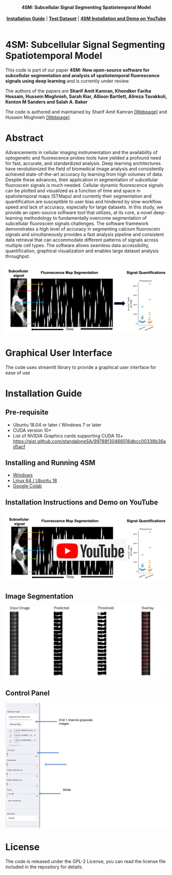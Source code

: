 <h4 align="center">
  4SM: Subcellular Signal Segmenting Spatiotemporal Model
</h4>

<div align="center">
  <a href="#Installation Guide"><b>Installation Guide</b></a> |
  <a href="https://github.com/SharifAmit/4SM/tree/main/examples/image_dataset/"><b>Test Dataset</b></a> |
  <a href="https://www.youtube.com/watch?v=t2LsQkyAGQc" target="4SM tutorial"><b>4SM Installation and Demo on YouTube</b></a>
</div>

<br/>

# 4SM: Subcellular Signal Segmenting Spatiotemporal Model

This code is part of our paper **4SM: New open-source software for subcellular segmentation and analysis of spatiotemporal fluorescence signals using deep learning** and is currently under review.

The authors of the papers are <b>Sharif Amit Kamran, Khondker Fariha Hossain, Hussein Moghnieh, Sarah Riar, Allison Bartlett, Alireza Tavakkoli, Kenton M Sanders and Salah A. Baker</b>

The code is authored and maintained by Sharif Amit Kamran [[Webpage]](https://www.sharifamit.com/) and Hussein Moghnieh [[Webpage]](https://medium.com/@husseinmoghnie).

# Abstract

Advancements in cellular imaging instrumentation and the availability of optogenetic and
fluorescence probes tools have yielded a profound need for fast, accurate, and standardized
analysis. Deep learning architectures have revolutionized the field of biomedical image analysis
and consistently achieved state-of-the-art accuracy by learning from high volumes of data.
Despite these advances, their application in segmentation of subcellular fluoroscein 
signals is much needed. Cellular dynamic fluorescence signals can be plotted and visualized as a
function of time and space in spatiotemporal maps (STMaps) and currently their segmentation
and quantification are susceptible to user bias and hindered by slow workflow speed and lack of
accuracy, especially for large datasets. In this study, we provide an open-source software tool
that utilizes, at its core, a novel deep-learning methodology to fundamentally overcome
segmentation of subcellular fluoroscein  signals challenges. The software framework
demonstrates a high level of accuracy in segmenting calcium fluoroscein  signals and
simultaneously provides a fast analysis pipeline and consistent data retrieval that can
accommodate different patterns of signals across multiple cell types. The software allows
seamless data accessibility, quantification, graphical visualization and enables large dataset
analysis throughput.

[![IMAGE ALT TEXT HERE](docs/graphical_abstract.png)](https://www.youtube.com/watch?v=t2LsQkyAGQc)


# Graphical User Interface
The code uses streamlit library to provide a graphical user interface for ease of use


# Installation Guide

## Pre-requisite
- Ubuntu 18.04 or later / Windows 7 or later
- CUDA version 10+
- List of NVIDIA Graphics cards supporting CUDA 10+
      https://gist.github.com/standaloneSA/99788f30466516dbcc00338b36ad5acf

## Installing and Running 4SM
- [Windows](docs/Windows_Installation_Guide.md)
- [Linux 64 / Ubuntu 18](docs/Ubuntu_Instllation_Guide.md)  
- [Google Colab](https://colab.research.google.com/drive/1mlmrOho8D5Cd-eqlV-aZHAYAY-EpEjmj?usp=sharing)

## Installation Instructions and Demo on YouTube
[![IMAGE ALT TEXT HERE](docs/youtube_graphical_abstract.png)](https://www.youtube.com/watch?v=t2LsQkyAGQc)


## Image Segmentation
![](docs/Image_Segmentation.png)  

## Control Panel
![](docs/control_panel.png)  



# License
The code is released under the GPL-2 License, you can read the license file included in the repository for details.

